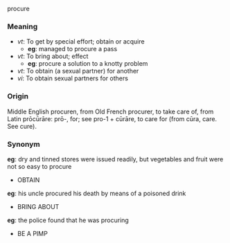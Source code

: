 procure
### Meaning
+ _vt_: To get by special effort; obtain or acquire
    + __eg__: managed to procure a pass
+ _vt_: To bring about; effect
    + __eg__: procure a solution to a knotty problem
+ _vt_: To obtain (a sexual partner) for another
+ _vi_: To obtain sexual partners for others

### Origin

Middle English procuren, from Old French procurer, to take care of, from Latin prōcūrāre: prō-, for; see pro-1 + cūrāre, to care for (from cūra, care. See cure).

### Synonym

__eg__: dry and tinned stores were issued readily, but vegetables and fruit were not so easy to procure

+ OBTAIN

__eg__: his uncle procured his death by means of a poisoned drink

+ BRING ABOUT

__eg__: the police found that he was procuring

+ BE A PIMP


